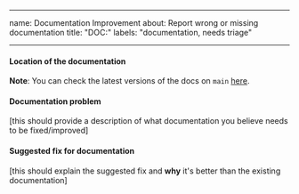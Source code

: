 [comment]: # (
    Based on the template of `pandas`
)

---

name: Documentation Improvement
about: Report wrong or missing documentation
title: "DOC:"
labels: "documentation, needs triage"

---

#### Location of the documentation

**Note**: You can check the latest versions of the docs on `main`
[here](https://battery-handyman.readthedocs.io/en/latest/).

#### Documentation problem

[this should provide a description of what documentation you believe needs to be fixed/improved]

#### Suggested fix for documentation

[this should explain the suggested fix and **why** it's better than the existing documentation]
